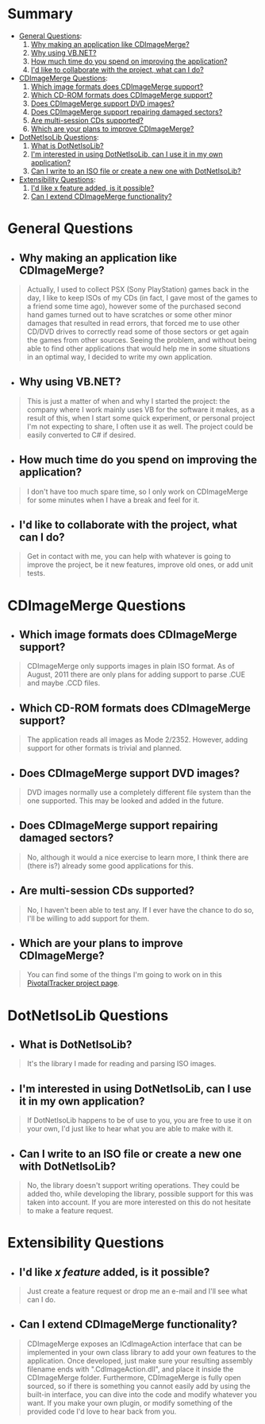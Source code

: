 # Summary #

  * [General Questions](FAQ#General_Questions.md):
    1. [Why making an application like CDImageMerge?](FAQ#Why_making_an_application_like_CDImageMerge?.md)
    1. [Why using VB.NET?](FAQ#Why_using_VB.NET?.md)
    1. [How much time do you spend on improving the application?](FAQ#How_much_time_do_you_spend_on_improving_the_application?.md)
    1. [I'd like to collaborate with the project, what can I do?](FAQ#I'd_like_to_collaborate_with_the_project,_what_can_I_do?.md)
  * [CDImageMerge Questions](FAQ#CDImageMerge_Questions.md):
    1. [Which image formats does CDImageMerge support?](FAQ#Which_image_formats_does_CDImageMerge_support?.md)
    1. [Which CD-ROM formats does CDImageMerge support?](FAQ#Which_CD-ROM_formats_does_CDImageMerge_support?.md)
    1. [Does CDImageMerge support DVD images?](FAQ#Does_CDImageMerge_support_DVD_images?.md)
    1. [Does CDImageMerge support repairing damaged sectors?](FAQ#Does_CDImageMerge_support_repairing_damaged_sectors?.md)
    1. [Are multi-session CDs supported?](FAQ#Are_multi-session_CDs_supported?.md)
    1. [Which are your plans to improve CDImageMerge?](FAQ#Which_are_your_plans_to_improve_CDImageMerge?.md)
  * [DotNetIsoLib Questions](FAQ#Questions.md):
    1. [What is DotNetIsoLib?](FAQ#What_is_?.md)
    1. [I'm interested in using DotNetIsoLib, can I use it in my own application?](FAQ#I'm_interested_in_using_,_can_I_use_it_in_my_own_applicatio.md)
    1. [Can I write to an ISO file or create a new one with DotNetIsoLib?](FAQ#Can_I_write_to_an_ISO_file_or_create_a_new_one_with_?.md)
  * [Extensibility Questions](FAQ#Extensibility_Questions.md):
    1. [I'd like x feature added, is it possible?](FAQ#I'd_like_x_feature_added,_is_it_possible?.md)
    1. [Can I extend CDImageMerge functionality?](FAQ#Can_I_extend_CDImageMerge_functionality?.md)


# General Questions #

  * ## Why making an application like CDImageMerge? ##
> Actually, I used to collect PSX (Sony PlayStation) games back in the day, I like to keep ISOs of my CDs (in fact, I gave most of the games to a friend some time ago), however some of the purchased second hand games turned out to have scratches or some other minor damages that resulted in read errors, that forced me to use other CD/DVD drives to correctly read some of those sectors or get again the games from other sources. Seeing the problem, and without being able to find other applications that would help me in some situations in an optimal way, I decided to write my own application.

  * ## Why using VB.NET? ##
> This is just a matter of when and why I started the project: the company where I work mainly uses VB for the software it makes, as a result of this, when I start some quick experiment, or personal project I'm not expecting to share, I often use it as well. The project could be easily converted to C# if desired.

  * ## How much time do you spend on improving the application? ##
> I don't have too much spare time, so I only work on CDImageMerge for some minutes when I have a break and feel for it.

  * ## I'd like to collaborate with the project, what can I do? ##
> Get in contact with me, you can help with whatever is going to improve the project, be it new features, improve old ones, or add unit tests.


# CDImageMerge Questions #

  * ## Which image formats does CDImageMerge support? ##
> CDImageMerge only supports images in plain ISO format. As of August, 2011 there are only plans for adding support to parse .CUE and maybe .CCD files.

  * ## Which CD-ROM formats does CDImageMerge support? ##
> The application reads all images as Mode 2/2352. However, adding support for other formats is trivial and planned.

  * ## Does CDImageMerge support DVD images? ##
> DVD images normally use a completely different file system than the one supported. This may be looked and added in the future.

  * ## Does CDImageMerge support repairing damaged sectors? ##
> No, although it would a nice exercise to learn more, I think there are (there is?) already some good applications for this.

  * ## Are multi-session CDs supported? ##
> No, I haven't been able to test any. If I ever have the chance to do so, I'll be willing to add support for them.

  * ## Which are your plans to improve CDImageMerge? ##
> You can find some of the things I'm going to work on in this [PivotalTracker project page](https://www.pivotaltracker.com/projects/344619).


# DotNetIsoLib Questions #

  * ## What is DotNetIsoLib? ##
> It's the library I made for reading and parsing ISO images.

  * ## I'm interested in using DotNetIsoLib, can I use it in my own application? ##
> If DotNetIsoLib happens to be of use to you, you are free to use it on your own, I'd just like to hear what you are able to make with it.

  * ## Can I write to an ISO file or create a new one with DotNetIsoLib? ##
> No, the library doesn't support writing operations. They could be added tho, while developing the library, possible support for this was taken into account. If you are more interested on this do not hesitate to make a feature request.


# Extensibility Questions #

  * ## I'd like _x feature_ added, is it possible? ##
> Just create a feature request or drop me an e-mail and I'll see what can I do.

  * ## Can I extend CDImageMerge functionality? ##
> CDImageMerge exposes an ICdImageAction interface that can be implemented in your own class library to add your own features to the application. Once developed, just make sure your resulting assembly filename ends with ".CdImageAction.dll", and place it inside the CDImageMerge folder. Furthermore, CDImageMerge is fully open sourced, so if there is something you cannot easily add by using the built-in interface, you can dive into the code and modify whatever you want.
> If you make your own plugin, or modify something of the provided code I'd love to hear back from you.